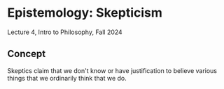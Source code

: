 # Epistemology: Skepticism
Lecture 4, Intro to Philosophy, Fall 2024

## Concept

Skeptics claim that we don't know or have justification to believe various things that we ordinarily think that we do.